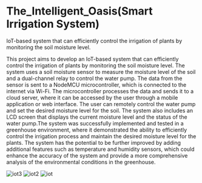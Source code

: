 # The_Intelligent_Oasis(Smart Irrigation System)

IoT-based system that can efficiently control the irrigation of plants by monitoring the soil moisture level.

This project aims to develop an IoT-based system that can efficiently control the irrigation of plants by monitoring the soil moisture level. The system uses a soil moisture sensor to measure the moisture level of the soil and a dual-channel relay to control the water pump. The data from the sensor is sent to a NodeMCU microcontroller, which is connected to the internet via Wi-Fi. The microcontroller processes the data and sends it to a cloud server, where it can be accessed by the user through a mobile application or web interface. The user can remotely control the water pump and set the desired moisture level for the soil. The system also includes an LCD screen that displays the current moisture level and the status of the water pump.The system was successfully implemented and tested in a greenhouse environment, where it demonstrated the ability to efficiently control the irrigation process and maintain the desired moisture level for the plants. The system has the potential to be further improved by adding additional features such as temperature and humidity sensors, which could enhance the accuracy of the system and provide a more comprehensive analysis of the environmental conditions in the greenhouse.


![iot3](https://github.com/YashNarule/The_Intelligent_Oasis/assets/91084676/2aee1e53-78a7-4f27-bd1e-16df4891bdf8)
![iot2](https://github.com/YashNarule/The_Intelligent_Oasis/assets/91084676/2e10779c-a2c9-41dc-83df-ed2a055e7bc2)
![iot](https://github.com/YashNarule/The_Intelligent_Oasis/assets/91084676/627f059f-5c42-4a3d-96ff-3863fc724174)
